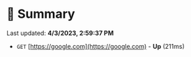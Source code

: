 # 📖 Summary
Last updated: **4/3/2023, 2:59:37 PM**

- `GET` [https://google.com](https://google.com) - **Up** (211ms)
